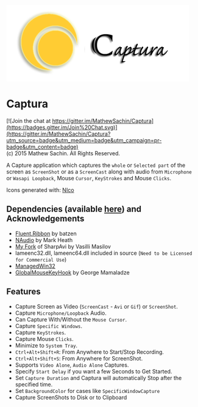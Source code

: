 ![Captura Logo](/Images/Logo.png)

# Captura
[![Join the chat at https://gitter.im/MathewSachin/Captura](https://badges.gitter.im/Join%20Chat.svg)](https://gitter.im/MathewSachin/Captura?utm_source=badge&utm_medium=badge&utm_campaign=pr-badge&utm_content=badge)  
(c) 2015 Mathew Sachin. All Rights Reserved.

A Capture application which captures the `whole` or `Selected part` of the screen as `ScreenShot` or as a `ScreenCast` along with audio from `Microphone` or `Wasapi Loopback`, Mouse `Cursor`, `KeyStrokes` and Mouse `Clicks`.

Icons generated with: [NIco](http://github.com/MathewSachin/NIco)

Dependencies (available [here](https://github.com/MathewSachin/Captura/releases/download/v2.3/Captura.zip)) and Acknowledgements
--------------------------------------------------------------
* [Fluent.Ribbon](https://github.com/fluentribbon/Fluent.Ribbon) by batzen
* [NAudio](http://github.com/naudio/NAudio) by Mark Heath
* [My Fork](http://github.com/MathewSachin/SharpAvi) of SharpAvi by Vasilli Masilov
* lameenc32.dll, lameenc64.dll included in source (`Need to be Licensed for Commercial Use`)
* [ManagedWin32](http://github.com/MathewSachin/ManagedWin32)
* [GlobalMouseKeyHook](https://github.com/gmamaladze/globalmousekeyhook) by George Mamaladze

Features
--------------------------------------------------------------
* Capture Screen as Video (`ScreenCast` - `Avi` or `Gif`) or `ScreenShot`.
* Capture `Microphone/Loopback` Audio.
* Can Capture With/Without the `Mouse Cursor`.
* Capture `Specific Windows`.
* Capture `KeyStrokes`.
* Capture Mouse `Clicks`.
* Minimize to `System Tray`.
* `Ctrl+Alt+Shift+R`: From Anywhere to Start/Stop Recording.
* `Ctrl+Alt+Shift+S`: From Anywhere for ScreenShot.
* Supports `Video Alone`, `Audio Alone` Captures.
* Specify `Start Delay` if you want a few Seconds to Get Started.
* Set `Capture Duration` and Captura will automatically Stop after the specified time.
* Set `BackgroundColor` for cases like `SpecificWindowCapture`
* Capture ScreenShots to Disk or to Clipboard
